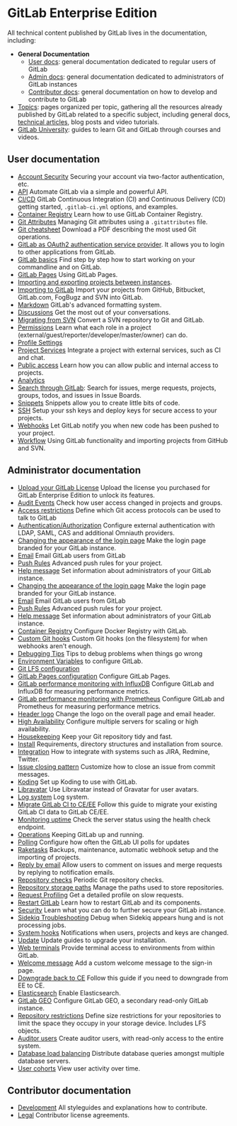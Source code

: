 # GitLab Enterprise Edition

All technical content published by GitLab lives in the documentation, including:

- **General Documentation**
  - [User docs](#user-documentation): general documentation dedicated to regular users of GitLab
  - [Admin docs](#administrator-documentation): general documentation dedicated to administrators of GitLab instances
  - [Contributor docs](#contributor-documentation): general documentation on how to develop and contribute to GitLab
- [Topics](topics/index.md): pages organized per topic, gathering all the
  resources already published by GitLab related to a specific subject, including
  general docs, [technical articles](development/writing_documentation.md#technical-articles),
  blog posts and video tutorials.
- [GitLab University](university/README.md): guides to learn Git and GitLab
  through courses and videos.

## User documentation

- [Account Security](user/profile/account/two_factor_authentication.md) Securing your account via two-factor authentication, etc.
- [API](api/README.md) Automate GitLab via a simple and powerful API.
- [CI/CD](ci/README.md) GitLab Continuous Integration (CI) and Continuous Delivery (CD) getting started, `.gitlab-ci.yml` options, and examples.
- [Container Registry](user/project/container_registry.md) Learn how to use GitLab Container Registry.
- [Git Attributes](user/project/git_attributes.md) Managing Git attributes using a `.gitattributes` file.
- [Git cheatsheet](https://gitlab.com/gitlab-com/marketing/raw/master/design/print/git-cheatsheet/print-pdf/git-cheatsheet.pdf) Download a PDF describing the most used Git operations.
- [GitLab as OAuth2 authentication service provider](integration/oauth_provider.md). It allows you to login to other applications from GitLab.
- [GitLab basics](gitlab-basics/README.md) Find step by step how to start working on your commandline and on GitLab.
- [GitLab Pages](user/project/pages/index.md) Using GitLab Pages.
- [Importing and exporting projects between instances](user/project/settings/import_export.md).
- [Importing to GitLab](workflow/importing/README.md) Import your projects from GitHub, Bitbucket, GitLab.com, FogBugz and SVN into GitLab.
- [Markdown](user/markdown.md) GitLab's advanced formatting system.
- [Discussions](user/discussions.md) Get the most out of your conversations.
- [Migrating from SVN](workflow/importing/migrating_from_svn.md) Convert a SVN repository to Git and GitLab.
- [Permissions](user/permissions.md) Learn what each role in a project (external/guest/reporter/developer/master/owner) can do.
- [Profile Settings](profile/README.md)
- [Project Services](user/project/integrations/project_services.md) Integrate a project with external services, such as CI and chat.
- [Public access](public_access/public_access.md) Learn how you can allow public and internal access to projects.
- [Analytics](analytics/README.md)
- [Search through GitLab](user/search/index.md): Search for issues, merge requests, projects, groups, todos, and issues in Issue Boards.
- [Snippets](user/snippets.md) Snippets allow you to create little bits of code.
- [SSH](ssh/README.md) Setup your ssh keys and deploy keys for secure access to your projects.
- [Webhooks](user/project/integrations/webhooks.md) Let GitLab notify you when new code has been pushed to your project.
- [Workflow](workflow/README.md) Using GitLab functionality and importing projects from GitHub and SVN.

## Administrator documentation

- [Upload your GitLab License](user/admin_area/license.md) Upload the license you purchased for GitLab Enterprise Edition to unlock its features.
- [Audit Events](administration/audit_events.md) Check how user access changed in projects and groups.
- [Access restrictions](user/admin_area/settings/visibility_and_access_controls.md#enabled-git-access-protocols) Define which Git access protocols can be used to talk to GitLab
- [Authentication/Authorization](administration/auth/README.md) Configure external authentication with LDAP, SAML, CAS and additional Omniauth providers.
- [Changing the appearance of the login page](customization/branded_login_page.md) Make the login page branded for your GitLab instance.
- [Email](tools/email.md) Email GitLab users from GitLab
- [Push Rules](push_rules/push_rules.md) Advanced push rules for your project.
- [Help message](customization/help_message.md) Set information about administrators of your GitLab instance.
- [Changing the appearance of the login page](customization/branded_login_page.md) Make the login page branded for your GitLab instance.
- [Email](tools/email.md) Email GitLab users from GitLab
- [Push Rules](push_rules/push_rules.md) Advanced push rules for your project.
- [Help message](customization/help_message.md) Set information about administrators of your GitLab instance.
- [Container Registry](administration/container_registry.md) Configure Docker Registry with GitLab.
- [Custom Git hooks](administration/custom_hooks.md) Custom Git hooks (on the filesystem) for when webhooks aren't enough.
- [Debugging Tips](administration/troubleshooting/debug.md) Tips to debug problems when things go wrong
- [Environment Variables](administration/environment_variables.md) to configure GitLab.
- [Git LFS configuration](workflow/lfs/lfs_administration.md)
- [GitLab Pages configuration](administration/pages/index.md) Configure GitLab Pages.
- [GitLab performance monitoring with InfluxDB](administration/monitoring/performance/introduction.md) Configure GitLab and InfluxDB for measuring performance metrics.
- [GitLab performance monitoring with Prometheus](administration/monitoring/prometheus/index.md) Configure GitLab and Prometheus for measuring performance metrics.
- [Header logo](customization/branded_page_and_email_header.md) Change the logo on the overall page and email header.
- [High Availability](administration/high_availability/README.md) Configure multiple servers for scaling or high availability.
- [Housekeeping](administration/housekeeping.md) Keep your Git repository tidy and fast.
- [Install](install/README.md) Requirements, directory structures and installation from source.
- [Integration](integration/README.md) How to integrate with systems such as JIRA, Redmine, Twitter.
- [Issue closing pattern](administration/issue_closing_pattern.md) Customize how to close an issue from commit messages.
- [Koding](administration/integration/koding.md) Set up Koding to use with GitLab.
- [Libravatar](customization/libravatar.md) Use Libravatar instead of Gravatar for user avatars.
- [Log system](administration/logs.md) Log system.
- [Migrate GitLab CI to CE/EE](migrate_ci_to_ce/README.md) Follow this guide to migrate your existing GitLab CI data to GitLab CE/EE.
- [Monitoring uptime](user/admin_area/monitoring/health_check.md) Check the server status using the health check endpoint.
- [Operations](administration/operations.md) Keeping GitLab up and running.
- [Polling](administration/polling.md) Configure how often the GitLab UI polls for updates
- [Raketasks](raketasks/README.md) Backups, maintenance, automatic webhook setup and the importing of projects.
- [Reply by email](administration/reply_by_email.md) Allow users to comment on issues and merge requests by replying to notification emails.
- [Repository checks](administration/repository_checks.md) Periodic Git repository checks.
- [Repository storage paths](administration/repository_storage_paths.md) Manage the paths used to store repositories.
- [Request Profiling](administration/monitoring/performance/request_profiling.md) Get a detailed profile on slow requests.
- [Restart GitLab](administration/restart_gitlab.md) Learn how to restart GitLab and its components.
- [Security](security/README.md) Learn what you can do to further secure your GitLab instance.
- [Sidekiq Troubleshooting](administration/troubleshooting/sidekiq.md) Debug when Sidekiq appears hung and is not processing jobs.
- [System hooks](system_hooks/system_hooks.md) Notifications when users, projects and keys are changed.
- [Update](update/README.md) Update guides to upgrade your installation.
- [Web terminals](administration/integration/terminal.md) Provide terminal access to environments from within GitLab.
- [Welcome message](customization/welcome_message.md) Add a custom welcome message to the sign-in page.
- [Downgrade back to CE](downgrade_ee_to_ce/README.md) Follow this guide if you need to downgrade from EE to CE.
- [Elasticsearch](integration/elasticsearch.md) Enable Elasticsearch.
- [GitLab GEO](gitlab-geo/README.md) Configure GitLab GEO, a secondary read-only GitLab instance.
- [Repository restrictions](user/admin_area/settings/account_and_limit_settings.md#repository-size-limit) Define size restrictions for your repositories to limit the space they occupy in your storage device. Includes LFS objects.
- [Auditor users](administration/auditor_users.md) Create auditor users, with read-only access to the entire system.
- [Database load balancing](administration/database_load_balancing.md) Distribute database queries amongst multiple database servers.
- [User cohorts](user/admin_area/user_cohorts.md) View user activity over time.

## Contributor documentation

- [Development](development/README.md) All styleguides and explanations how to contribute.
- [Legal](legal/README.md) Contributor license agreements.
